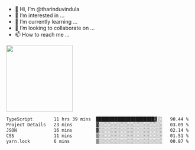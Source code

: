 - 👋 Hi, I’m @tharinduvindula
- 👀 I’m interested in ...
- 🌱 I’m currently learning ...
- 💞️ I’m looking to collaborate on ...
- 📫 How to reach me ...

<!---
tharinduvindula/tharinduvindula is a ✨ special ✨ repository because its `README.md` (this file) appears on your GitHub profile.
You can click the Preview link to take a look at your changes.
--->

<img height="180em" src="https://github-readme-stats.vercel.app/api?username=tharinduvindula&show_icons=true&hide_border=false&&count_private=true&include_all_commits=true" />


<!--START_SECTION:waka-->

```txt
TypeScript        11 hrs 39 mins  ██████████████████████▓░░   90.44 %
Project Details   23 mins         ▓░░░░░░░░░░░░░░░░░░░░░░░░   03.09 %
JSON              16 mins         ▓░░░░░░░░░░░░░░░░░░░░░░░░   02.14 %
CSS               11 mins         ▒░░░░░░░░░░░░░░░░░░░░░░░░   01.51 %
yarn.lock         6 mins          ▒░░░░░░░░░░░░░░░░░░░░░░░░   00.87 %
```

<!--END_SECTION:waka-->
